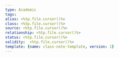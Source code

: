 ```yaml
---
type: Academic
tags:
alias: <%tp.file.cursor()%>
class: <%tp.file.cursor()%>
source: <%tp.file.cursor()%>
relationship: <%tp.file.cursor()%>
status: <%tp.file.cursor()%>
validity:  <%tp.file.cursor()%>
template: {name: class-note-template, version: 1}
---
```

